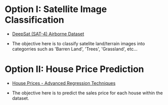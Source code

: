 # Option I: Satellite Image Classification
* [DeepSat (SAT-4) Airborne Dataset](https://www.kaggle.com/crawford/deepsat-sat4)

* The objective here is to classify satelite land/terrain images into categorries such as 'Barren Land', 'Trees', 'Grassland', etc...


# Option II: House Price Prediction
* [House Prices - Advanced Regression Techniques](https://www.kaggle.com/c/house-prices-advanced-regression-techniques/overview/evaluation)

* The objective here is to predict the sales price for each house within the dataset.